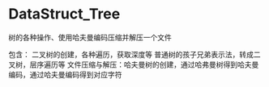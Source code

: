 # DataStruct_Tree
树的各种操作、使用哈夫曼编码压缩并解压一个文件

包含：
二叉树的创建，各种遍历，获取深度等
普通树的孩子兄弟表示法，转成二叉树，层序遍历等
文件压缩与解压：哈夫曼树的创建，通过哈弗曼树得到哈夫曼编码，通过哈夫曼编码得到对应字符
